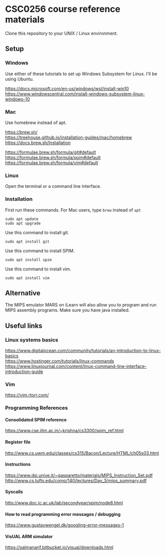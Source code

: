 # CSC0256 course reference materials
Clone this repository to your UNIX / Linux environment.
## Setup
### Windows
Use either of these tutorials to set up Windows Subsystem for Linux. I'll be using Ubuntu.

https://docs.microsoft.com/en-us/windows/wsl/install-win10  
https://www.windowscentral.com/install-windows-subsystem-linux-windows-10
### Mac
Use homebrew instead of apt.

https://brew.sh/  
https://treehouse.github.io/installation-guides/mac/homebrew  
https://docs.brew.sh/Installation  

https://formulae.brew.sh/formula/git#default  
https://formulae.brew.sh/formula/spim#default  
https://formulae.brew.sh/formula/vim#default
### Linux
Open the terminal or a command line interface.

### Installation
First run these commands.
For Mac users, type `brew` instead of `apt`

`sudo apt update`  
`sudo apt upgrade`

Use this command to install git.

`sudo apt install git`

Use this command to install SPIM.

`sudo apt install spim`

Use this command to install vim.

`sudo apt install vim`
## Alternative
The MIPS emulator MARS on iLearn will also allow you to program and run MIPS assembly programs.
Make sure you have java installed.

## Useful links
### Linux systems basics
https://www.digitalocean.com/community/tutorials/an-introduction-to-linux-basics  
https://www.hostinger.com/tutorials/linux-commands  
https://www.linuxjournal.com/content/linux-command-line-interface-introduction-guide
### Vim
https://vim.rtorr.com/
### Programming References
#### Consolidated SPIM reference
https://www.cse.iitm.ac.in/~krishna/cs3300/spim_ref.html
#### Register file
http://www.cs.uwm.edu/classes/cs315/Bacon/Lecture/HTML/ch05s03.html
#### Instructions
https://www.dsi.unive.it/~gasparetto/materials/MIPS_Instruction_Set.pdf  
http://www.cs.tufts.edu/comp/140/lectures/Day_3/mips_summary.pdf
#### Syscalls
http://www.doc.ic.ac.uk/lab/secondyear/spim/node8.html
#### How to read programming error messages / debugging
https://www.gustavwengel.dk/googling-error-messages-1
#### VisUAL ARM simulator
https://salmanarif.bitbucket.io/visual/downloads.html

